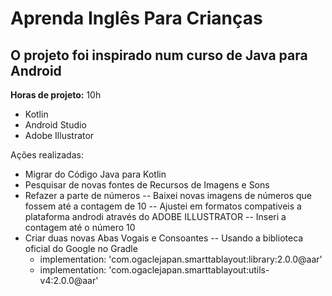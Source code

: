 # Aprenda Inglês Para Crianças

## O projeto foi inspirado num curso de Java para Android

<b>Horas de projeto:</b> 10h
 - Kotlin
 - Android Studio
 - Adobe Illustrator

Ações realizadas: 
  - Migrar do Código Java para Kotlin
  - Pesquisar de novas fontes de Recursos de Imagens e Sons
  - Refazer a parte de números
      -- Baixei novas imagens de números que fossem até a contagem de 10
      -- Ajustei em formatos compativeis a plataforma androdi através do ADOBE ILLUSTRATOR
      -- Inseri a contagem até o número 10
  - Criar duas novas Abas Vogais e Consoantes
      -- Usando a biblioteca oficial do Google no Gradle
       <ul>
           <li> implementation: 'com.ogaclejapan.smarttablayout:library:2.0.0@aar' </li>
           <li> implementation: 'com.ogaclejapan.smarttablayout:utils-v4:2.0.0@aar' </li>
       </ul>
        
